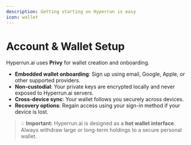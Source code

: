 ```yaml
---
description: Getting starting on Hyperrun is easy
icon: wallet
---
```


# Account & Wallet Setup

Hyperrun.ai uses **Privy** for wallet creation and onboarding.

* **Embedded wallet onboarding**: Sign up using email, Google, Apple, or other supported providers.
* **Non-custodial**: Your private keys are encrypted locally and never exposed to Hyperrun.ai servers.
* **Cross-device sync**: Your wallet follows you securely across devices.
* **Recovery options**: Regain access using your sign-in method if your device is lost.

> 💡 **Important:** Hyperrun.ai is designed as a **hot wallet interface**. Always withdraw large or long-term holdings to a secure personal wallet.
